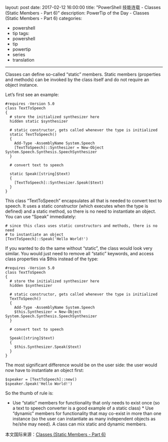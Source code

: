 ﻿layout: post
date: 2017-02-12 16:00:00
title: "PowerShell 技能连载 - Classes (Static Members - Part 6)"
description: PowerTip of the Day - Classes (Static Members - Part 6)
categories:
- powershell
- tip
tags:
- powershell
- tip
- powertip
- series
- translation
---
Classes can define so-called “static” members. Static members (properties and methods) can be invoked by the class itself and do not require an object instance.

Let’s first see an example:

    #requires -Version 5.0
    class TextToSpeech
    {
      # store the initialized synthesizer here
      hidden static $synthesizer
      
      # static constructor, gets called whenever the type is initialized
      static TextToSpeech()
      {
        Add-Type -AssemblyName System.Speech
        [TextToSpeech]::Synthesizer = New-Object System.Speech.Synthesis.SpeechSynthesizer
      }
      
      # convert text to speech
    
      static Speak([string]$text)
      {
        [TextToSpeech]::Synthesizer.Speak($text) 
      }
    }
    

This class “TextToSpeech” encapsulates all that is needed to convert text to speech. It uses a static constructor (which executes when the type is defined) and a static method, so there is no need to instantiate an object. You can use “Speak” immediately:

    # since this class uses static constructors and methods, there is no need
    # to instantiate an object
    [TextToSpeech]::Speak('Hello World!')
    

If you wanted to do the same without “static”, the class would look very similar. You would just need to remove all “static” keywords, and access class properties via $this instead of the type:

    #requires -Version 5.0
    class TextToSpeech
    {
      # store the initialized synthesizer here
      hidden $synthesizer
      
      # static constructor, gets called whenever the type is initialized
      TextToSpeech()
      {
        Add-Type -AssemblyName System.Speech
        $this.Synthesizer = New-Object System.Speech.Synthesis.SpeechSynthesizer
      }
      
      # convert text to speech
    
      Speak([string]$text)
      {
        $this.Synthesizer.Speak($text) 
      }
    }
    

The most significant difference would be on the user side: the user would now have to instantiate an object first:

    $speaker = [TextToSpeech]::new()
    $speaker.Speak('Hello World!')
    

So the thumb of rule is:

* Use “static” members for functionality that only needs to exist once (so a text to speech converter is a good example of a static class) * Use “dynamic” members for functionality that may co-exist in more than one instance (so the user can instantiate as many independent objects as he/she may need).
A class can mix static and dynamic members.

<!--more-->
本文国际来源：[Classes (Static Members - Part 6)](http://community.idera.com/powershell/powertips/b/tips/posts/classes-static-members-part-6)
